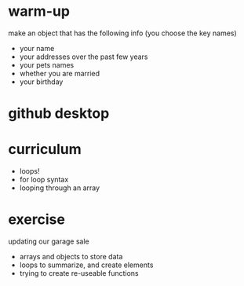 # warm-up

make an object that has the following info (you choose the key names)
- your name
- your addresses over the past few years
- your pets names
- whether you are married
- your birthday

# github desktop

# curriculum

- loops!
- for loop syntax
- looping through an array

# exercise

updating our garage sale

- arrays and objects to store data
- loops to summarize, and create elements
- trying to create re-useable functions